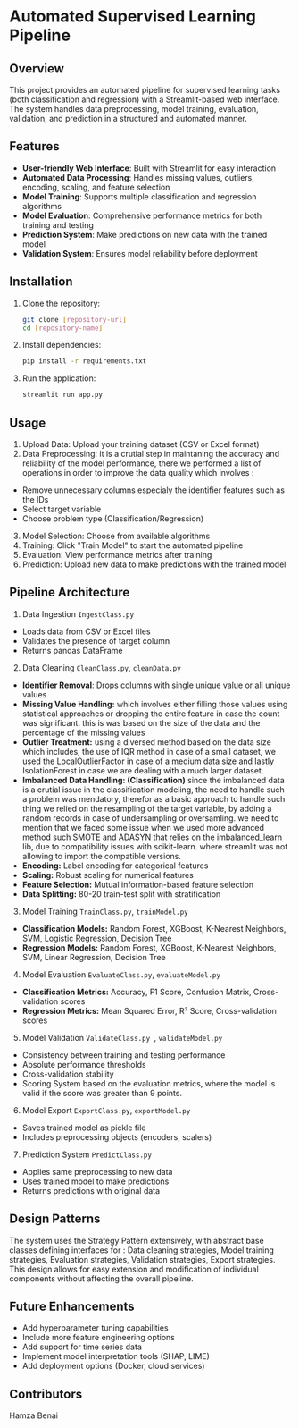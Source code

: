 # Automated Supervised Learning Pipeline

## Overview

This project provides an automated pipeline for supervised learning tasks (both classification and regression) with a Streamlit-based web interface. The system handles data preprocessing, model training, evaluation, validation, and prediction in a structured and automated manner.

## Features

- **User-friendly Web Interface**: Built with Streamlit for easy interaction
- **Automated Data Processing**: Handles missing values, outliers, encoding, scaling, and feature selection
- **Model Training**: Supports multiple classification and regression algorithms
- **Model Evaluation**: Comprehensive performance metrics for both training and testing
- **Prediction System**: Make predictions on new data with the trained model
- **Validation System**: Ensures model reliability before deployment

## Installation

1. Clone the repository:
   ```bash
   git clone [repository-url]
   cd [repository-name]
   ```
2. Install dependencies:
   ```bash
   pip install -r requirements.txt
   ```
3. Run the application:
    ```bash
    streamlit run app.py
    ```

## Usage

1. Upload Data: Upload your training dataset (CSV or Excel format)
2. Data Preprocessing: it is a crutial step in maintaning the accuracy and reliability of the model performance, there we performed a list of operations in order to improve the data quality which involves :
  - Remove unnecessary columns especialy the identifier features such as the IDs
  - Select target variable
  - Choose problem type (Classification/Regression)

3. Model Selection: Choose from available algorithms
4. Training: Click "Train Model" to start the automated pipeline
5. Evaluation: View performance metrics after training
6. Prediction: Upload new data to make predictions with the trained model

## Pipeline Architecture
1. Data Ingestion `IngestClass.py`
  - Loads data from CSV or Excel files
  - Validates the presence of target column
  - Returns pandas DataFrame
2. Data Cleaning `CleanClass.py`, `cleanData.py`
- **Identifier Removal**: Drops columns with single unique value or all unique values
- **Missing Value Handling:** which involves either filling those values using statistical approaches or dropping the entire feature in case the count was significant. this is was based on the size of the data and the percentage of the missing values
- **Outlier Treatment:** using a diversed method based on the data size which includes, the use of IQR method in case of a small dataset, we used the LocalOutlierFactor in case of a medium data size and lastly IsolationForest in case we are dealing with a much larger dataset.
- **Imbalanced Data Handling: (Classification)** since the imbalanced data is a crutial issue in the classification modeling, the need to handle such a problem was mendatory, therefor as a basic approach to handle such thing we relied on the resampling of the target variable, by adding a random records in case of undersampling or oversamling. we need to mention that we faced some issue when we used more advanced method such SMOTE and ADASYN that relies on the imbalanced_learn lib, due to compatibility issues with scikit-learn. where streamlit was not allowing to import the compatible versions.
- **Encoding:** Label encoding for categorical features
- **Scaling:** Robust scaling for numerical features
- **Feature Selection:** Mutual information-based feature selection
- **Data Splitting:** 80-20 train-test split with stratification

3. Model Training `TrainClass.py`, `trainModel.py`
- **Classification Models:** Random Forest, XGBoost, K-Nearest Neighbors, SVM, Logistic Regression, Decision Tree
- **Regression Models:** Random Forest, XGBoost, K-Nearest Neighbors, SVM, Linear Regression, Decision Tree

4. Model Evaluation `EvaluateClass.py`, `evaluateModel.py`
- **Classification Metrics:** Accuracy, F1 Score, Confusion Matrix, Cross-validation scores
- **Regression Metrics:** Mean Squared Error, R² Score, Cross-validation scores

5. Model Validation `ValidateClass.py `, `validateModel.py`
- Consistency between training and testing performance
- Absolute performance thresholds
- Cross-validation stability
- Scoring System based on the evaluation metrics, where the model is valid if the score was greater than 9 points.

6. Model Export `ExportClass.py`, `exportModel.py`
- Saves trained model as pickle file
- Includes preprocessing objects (encoders, scalers)

7. Prediction System `PredictClass.py`
- Applies same preprocessing to new data
- Uses trained model to make predictions
- Returns predictions with original data

## Design Patterns
The system uses the Strategy Pattern extensively, with abstract base classes defining interfaces for : Data cleaning strategies, Model training strategies, Evaluation strategies, Validation strategies, Export strategies.
This design allows for easy extension and modification of individual components without affecting the overall pipeline.

## Future Enhancements
- Add hyperparameter tuning capabilities
- Include more feature engineering options
- Add support for time series data
- Implement model interpretation tools (SHAP, LIME)
- Add deployment options (Docker, cloud services)

## Contributors
Hamza Benai
